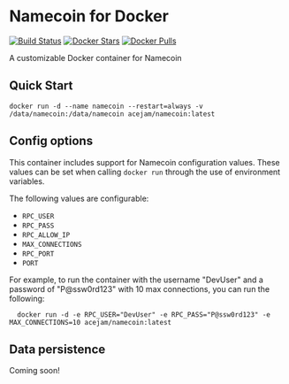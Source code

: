 # Namecoin for Docker

[![Build Status](https://travis-ci.org/acejam/docker-namecoin.svg?branch=master)](https://travis-ci.org/acejam/docker-namecoin)
[![Docker Stars](https://img.shields.io/docker/stars/acejam/namecoin.svg?maxAge=2592000)](https://hub.docker.com/r/acejam/namecoin)
[![Docker Pulls](https://img.shields.io/docker/pulls/acejam/namecoin.svg?maxAge=2592000)](https://hub.docker.com/r/acejam/namecoin)

A customizable Docker container for Namecoin

## Quick Start

    docker run -d --name namecoin --restart=always -v /data/namecoin:/data/namecoin acejam/namecoin:latest

## Config options

This container includes support for Namecoin configuration values. These values can be set when calling `docker run` through the use of environment variables.

The following values are configurable:
* `RPC_USER`
* `RPC_PASS`
* `RPC_ALLOW_IP`
* `MAX_CONNECTIONS`
* `RPC_PORT`
* `PORT`

For example, to run the container with the username "DevUser" and a password of "P@ssw0rd123" with 10 max connections, you can run the following:

      docker run -d -e RPC_USER="DevUser" -e RPC_PASS="P@ssw0rd123" -e MAX_CONNECTIONS=10 acejam/namecoin:latest

## Data persistence

Coming soon!

